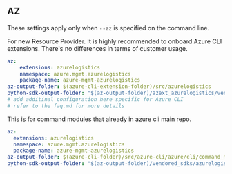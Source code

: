## AZ

These settings apply only when `--az` is specified on the command line.

For new Resource Provider. It is highly recommended to onboard Azure CLI extensions. There's no differences in terms of customer usage. 

``` yaml $(az) && $(target-mode) != 'core'
az:
    extensions: azurelogistics
    namespace: azure.mgmt.azurelogistics
    package-name: azure-mgmt-azurelogistics
az-output-folder: $(azure-cli-extension-folder)/src/azurelogistics
python-sdk-output-folder: "$(az-output-folder)/azext_azurelogistics/vendored_sdks/azurelogistics"
# add additinal configuration here specific for Azure CLI
# refer to the faq.md for more details
```



This is for command modules that already in azure cli main repo. 
``` yaml $(az) && $(target-mode) == 'core'
az:
  extensions: azurelogistics
  namespace: azure.mgmt.azurelogistics
  package-name: azure-mgmt-azurelogistics
az-output-folder: $(azure-cli-folder)/src/azure-cli/azure/cli/command_modules/azurelogistics
python-sdk-output-folder: "$(az-output-folder)/vendored_sdks/azurelogistics"
``` 